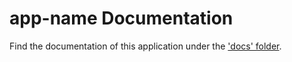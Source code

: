 # app-name Documentation

Find the documentation of this application under the ['docs' folder](../../docs/apps/app-name.md).
